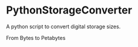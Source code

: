 # PythonStorageConverter
A python script to convert digital storage sizes.

From Bytes to Petabytes
